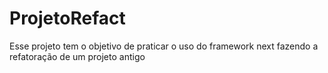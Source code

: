 # ProjetoRefact
Esse projeto tem o objetivo de praticar o uso do framework next fazendo a refatoração de um projeto antigo
